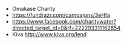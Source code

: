 

* Omakase Charity
* https://fundrazr.com/campaigns/3eHfa
* https://www.facebook.com/charitywater?directed_target_id=0&rf=222293311162854
* Kiva http://www.kiva.org/lend
